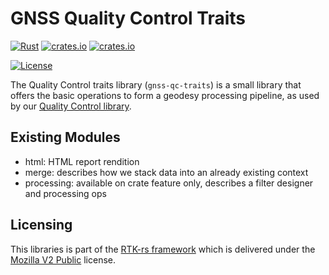 GNSS Quality Control Traits
===========================

[![Rust](https://github.com/rtk-rs/qc-traits/actions/workflows/rust.yml/badge.svg)](https://github.com/georust/rinex/actions/workflows/rust.yml)
[![crates.io](https://docs.rs/gnss-qc-traits/badge.svg)](https://docs.rs/gnss-qc-traits/)
[![crates.io](https://img.shields.io/crates/d/gnss-qc-traits.svg)](https://crates.io/crates/gnss-qc-traits)

[![License](https://img.shields.io/badge/license-MPL_2.0-orange?style=for-the-badge&logo=mozilla)](https://github.com/rtk-rs/qc-traits/blob/main/LICENSE)

The Quality Control traits library (`gnss-qc-traits`) is a small library
that offers the basic operations to form a geodesy processing pipeline, as used by
our [Quality Control library](https://github.com/rtk-rs/gnss-qc).

## Existing Modules

- html: HTML report rendition
- merge: describes how we stack data into an already existing context
- processing: available on crate feature only,
describes a filter designer and processing ops

## Licensing

This libraries is part of the [RTK-rs framework](https://github.com/rtk-rs) which
is delivered under the [Mozilla V2 Public](https://www.mozilla.org/en-US/MPL/2.0) license.
